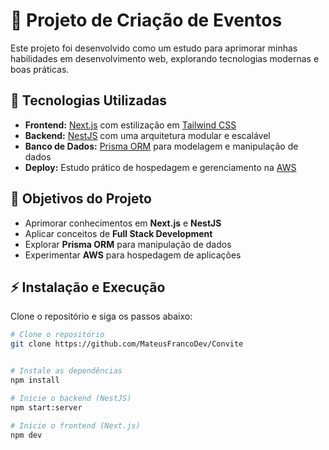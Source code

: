 # 🚀 Projeto de Criação de Eventos

Este projeto foi desenvolvido como um estudo para aprimorar minhas habilidades em desenvolvimento web, explorando tecnologias modernas e boas práticas.

## 📌 Tecnologias Utilizadas

- **Frontend:** [Next.js](https://nextjs.org/) com estilização em [Tailwind CSS](https://tailwindcss.com/)
- **Backend:** [NestJS](https://nestjs.com/) com uma arquitetura modular e escalável
- **Banco de Dados:** [Prisma ORM](https://www.prisma.io/) para modelagem e manipulação de dados
- **Deploy:** Estudo prático de hospedagem e gerenciamento na [AWS](https://aws.amazon.com/)

## 🎯 Objetivos do Projeto

- Aprimorar conhecimentos em **Next.js** e **NestJS**
- Aplicar conceitos de **Full Stack Development**
- Explorar **Prisma ORM** para manipulação de dados
- Experimentar **AWS** para hospedagem de aplicações

## ⚡ Instalação e Execução

Clone o repositório e siga os passos abaixo:

```bash
# Clone o repositório
git clone https://github.com/MateusFrancoDev/Convite


# Instale as dependências
npm install

# Inicie o backend (NestJS)
npm start:server

# Inicie o frontend (Next.js)
npm dev
